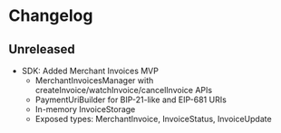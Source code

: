 # Changelog

## Unreleased
- SDK: Added Merchant Invoices MVP
  - MerchantInvoicesManager with createInvoice/watchInvoice/cancelInvoice APIs
  - PaymentUriBuilder for BIP-21-like and EIP-681 URIs
  - In-memory InvoiceStorage
  - Exposed types: MerchantInvoice, InvoiceStatus, InvoiceUpdate
